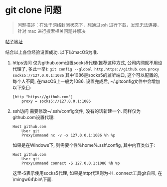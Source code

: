 # git clone 问题

> 问题描述：在处于网络封闭状态下，想通过ssh 进行下载，发现无法连接，针对 mac 进行搜索相关问题并解决

[帖子地址](https://gist.github.com/laispace/666dd7b27e9116faece6)

结合以上各位经验设置成功. 以下以macOS为准.

1. https访问
	仅为github.com设置socks5代理(推荐这种方式, 公司内网就不用设代理了, 多此一举):
	`git config --global http.https://github.com.proxy socks5://127.0.0.1:1086`
	其中1086是socks5的监听端口, 这个可以配置的, 每个人不同, 在macOS上一般为1086.
	设置完成后, ~/.gitconfig文件中会增加以下条目:

	```
	[http "https://github.com"]
	    proxy = socks5://127.0.0.1:1086
	```

2. ssh访问
	需要修改~/.ssh/config文件, 没有的话新建一个. 同样仅为github.com设置代理:

	```
	Host github.com
	    User git
	    ProxyCommand nc -v -x 127.0.0.1:1086 %h %p
	```

	如果是在Windows下, 则需要个性%home%.ssh\config, 其中内容类似于:

	```
	Host github.com
	    User git
	    ProxyCommand connect -S 127.0.0.1:1086 %h %p
	```

	这里-S表示使用socks5代理, 如果是http代理则为-H. connect工具git自带, 在<Git>\mingw64\bin\下面.
